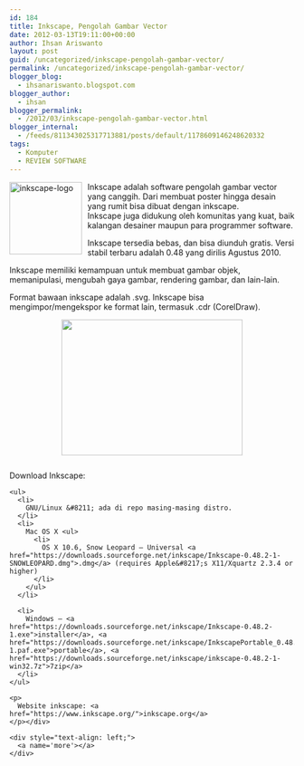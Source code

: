 ```yaml
---
id: 184
title: Inkscape, Pengolah Gambar Vector
date: 2012-03-13T19:11:00+00:00
author: Ihsan Ariswanto
layout: post
guid: /uncategorized/inkscape-pengolah-gambar-vector/
permalink: /uncategorized/inkscape-pengolah-gambar-vector/
blogger_blog:
  - ihsanariswanto.blogspot.com
blogger_author:
  - ihsan
blogger_permalink:
  - /2012/03/inkscape-pengolah-gambar-vector.html
blogger_internal:
  - /feeds/811343025317713881/posts/default/1178609146248620332
tags:
  - Komputer
  - REVIEW SOFTWARE
---
```

<div style="text-align: left;">
  <a href="https://4.bp.blogspot.com/-nmhcY7NDJp8/T18-f8iLCkI/AAAAAAAAAl8/e_rY-E1BwD0/s1600/128px-Inkscape_Logo.gif"><img src="https://4.bp.blogspot.com/-nmhcY7NDJp8/T18-f8iLCkI/AAAAAAAAAl8/e_rY-E1BwD0/s320/128px-Inkscape_Logo.gif" style="float:left; margin:0 10px 10px 0;cursor:pointer; cursor:hand;width: 128px; height: 128px;" alt="inkscape-logo" id="BLOGGER_PHOTO_ID_5719358770330143298" border="0" /></a>Inkscape adalah software pengolah gambar vector yang canggih. Dari membuat poster hingga desain yang rumit bisa dibuat dengan inkscape.
</div>

<div style="text-align: left;">
  Inkscape juga didukung oleh komunitas yang kuat, baik kalangan desainer maupun para programmer software.</p> 
  
  <p>
    Inkscape tersedia bebas, dan bisa diunduh gratis. Versi stabil terbaru adalah 0.48 yang dirilis Agustus 2010.<a name='more'></a>
  </p>
  
  <p>
    Inkscape memiliki kemampuan untuk membuat gambar objek, memanipulasi, mengubah gaya gambar, rendering gambar, dan lain-lain.
  </p>
  
  <p>
    Format bawaan inkscape adalah .svg. Inkscape bisa mengimpor/mengekspor ke format lain, termasuk .cdr (CorelDraw).
  </p>
  
  <p>
    <a href="https://2.bp.blogspot.com/-eWKHslU91s4/T19Clb-bAOI/AAAAAAAAAmI/zlDI3N59owM/s1600/inkscape.jpg"><img src="https://2.bp.blogspot.com/-eWKHslU91s4/T19Clb-bAOI/AAAAAAAAAmI/zlDI3N59owM/s320/inkscape.jpg" style="display:block; margin:0px auto 10px; text-align:center;cursor:pointer; cursor:hand;width: 320px; height: 240px;" alt="" id="BLOGGER_PHOTO_ID_5719363262715986146" border="0" /></a><br />Download Inkscape: 
    
    <ul>
      <li>
        GNU/Linux &#8211; ada di repo masing-masing distro.
      </li>
      <li>
        Mac OS X <ul>
          <li>
            OS X 10.6, Snow Leopard – Universal <a href="https://downloads.sourceforge.net/inkscape/Inkscape-0.48.2-1-SNOWLEOPARD.dmg">.dmg</a> (requires Apple&#8217;s X11/Xquartz 2.3.4 or higher)
          </li>
        </ul>
      </li>
      
      <li>
        Windows – <a href="https://downloads.sourceforge.net/inkscape/Inkscape-0.48.2-1.exe">installer</a>, <a href="https://downloads.sourceforge.net/inkscape/InkscapePortable_0.48.2-1.paf.exe">portable</a>, <a href="https://downloads.sourceforge.net/inkscape/inkscape-0.48.2-1-win32.7z">7zip</a>
      </li>
    </ul>
    
    <p>
      Website inkscape: <a href="https://www.inkscape.org/">inkscape.org</a>
    </p></div> 
    
    <div style="text-align: left;">
      <a name='more'></a>
    </div>